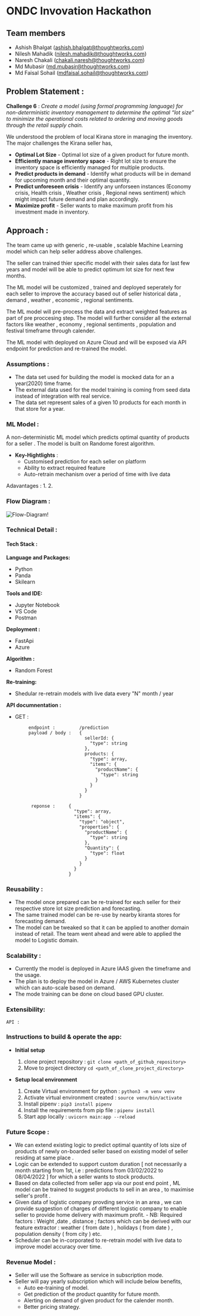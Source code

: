 # ONDC Invovation Hackathon  

## Team members

- Ashish Bhalgat (ashish.bhalgat@thoughtworks.com)
- Nilesh Mahadik (nilesh.mahadik@thoughtworks.com)
- Naresh Chakali (chakali.naresh@thoughtworks.com)
- Md Mubasir (md.mubasir@thoughtworks.com) 
- Md Faisal Sohail (mdfaisal.sohail@thoughtworks.com)



## Problem Statement :
__Challenge 6__ : *Create a model (using formal programming language) for non-deterministic inventory
    management to determine the optimal “lot size” to minimize the operational costs related to
    ordering and moving goods through the retail supply chain.*
    
We understood the problem of local Kirana store in managing the inventory. The major challenges the Kirana seller has,
    
- __Optimal Lot Size__ - Optimal lot size of a given product for future month.
- __Efficiently manage inventory space__ - Right lot size to ensure the inventory space is efficiently managed for multiple products.
- __Predict products in demand__ - Identify what products will be in demand for upcoming month and their optimal quantity.
- __Predict unforeseen crisis__ - Identify any unforseen instances (Economy crisis, Health crisis , Weather crisis , Regional news sentiment) which might impact future demand and plan accordingly.
- __Maximize profit__ - Seller wants to make maximum profit from his investment made in inventory.    

## Approach :

The team came up with generic , re-usable , scalable Machine Learning model which can help seller address above challenges.

The seller can trained thier specific model with their sales data for last few years and model will be able to predict optimum lot size for next few months. 

The ML model will be customized , trained and deployed seperately for each seller to improve the accuracy based out of seller historical data , demand , weather , economic , regional sentiments.

The ML model will pre-process the data and extract weighted features as part of pre proccesing step. The model will further consider all the external factors like weather , economy , regional sentiments , population and festival timeframe through calender. 


The ML model with deployed on Azure Cloud and will be exposed via API endpoint for prediction and re-trained the model.

### Assumptions :

- The data set used for building the model is mocked data for an a year(2020) time frame.
- The external data used for the model training is coming from seed data instead of integration with real service.
- The data set represent sales of a given 10 products for each month in that store for a year.
  

### ML Model :

A non-deterministic ML model which predicts optimal quantity of products for a seller . The model is built on Randome forest algorithm.

- __Key-Hightlights__ :
    - Customised prediction for each seller on platform 
    - Ability to extract required feature  
    - Auto-retrain mechanism  over a period of time with live data
      
      
Adavantages : 
      1. 
      2.
      
### Flow Diagram :
![Flow-Diagram!](Flow-Diagram.png)

### Technical Detail : 

#### Tech Stack :
    
  **Language and Packages:**
  - Python
  - Panda
  - Skilearn
            
  **Tools and IDE:**
  - Jupyter Notebook
  - VS Code
  - Postman
            
  **Deployment :**
  - FastApi
  - Azure 
            
  **Algorithm :**
  - Random Forest 
            

            
  **Re-training:**
  - Shedular re-retrain models with live data every "N" month / year 
            
  **API documnentation :**
  - GET : 


             endpoint :         /prediction
             payload / body :   {
                                  sellerId: {
                                    "type": string
                                  },
                                  products: {
                                    "type": array,
                                    "items": {
                                      "productName": {
                                        "type": string
                                      }
                                    }
                                  }
                                }

              reponse :     {
                              "type": array,
                              "items": {
                                "type": "object",
                                "properties": {
                                  "productName": {
                                    "type": string
                                  },
                                  "Quantity": {
                                    "type": float
                                  }
                                }
                              }
                            } 
           
    
   
### Reusability : 

- The model once prepared can be re-trained for each seller for their respective store lot size prediction and forecasting.
- The same trained model can be re-use by nearby kiranta stores for forecasting demand.  
- The model can be tweaked so that it can be applied to another domain instead of retail. The team went ahead and were able to applied the model to Logistic domain.

    
### Scalability : 
- Currently the model is deployed in Azure IAAS given the timeframe and the usage. 
- The plan is to deploy the model in Azure / AWS Kubernetes cluster which can auto-scale based on demand.
- The mode training can be done on cloud based GPU cluster.
    
### Extensibility: 
    API :
    



### Instructions to build & operate the app: 

- **Initial setup**
    1. clone project repository :
         `git clone <path_of_github_repository>`
    2. Move to project directory
        `cd <path_of_clone_project_directory>`
        
- **Setup local environment**
    1. Create Virtual environment for python :
        `python3 -m venv venv`
    2. Activate virtual environment created :
        `source venv/bin/activate`
    3. Install pipenv :
        `pip3 install pipenv`    
    4. Install the requirements from pip file :
        `pipenv install`
    5. Start app locally :
        `uvicorn main:app --reload`


    
### Future Scope : 
- We can extend existing logic to predict optimal quantity of lots size of products of newly on-boarded seller based on existing model of seller residing at same place .
- Logic can be extended to support custom duration [ not necessarily a month starting from 1st, i.e : predictions from 03/02/2022 to 08/04/2022 ] for which a seller wants to stock products.
- Based on data collected from seller app via our post end point , ML model can be trained to suggest products to sell in an area , to maximise seller's profit .
- Given data of logistic company provding service in an area , we can provide suggestion of charges of different logistic company to enable seller to provide home delivery with maximum profit. - NB: Required factors : Weight ,date , distance ; factors which can be derived with our feature extractor : weather ( from date ) , holidays ( from date ) , population density ( from city ) etc.
- Scheduler can be in-corporated to re-retrain model with live data to improve model accuracy over time.
      
   
   
### Revenue Model :    
- Seller will use the Software as service in subscription mode. 
- Seller will pay yearly subscription which will include below benefits,
    - Auto ee-training of model.
    - Get prediction of the product quantity for future month.
    - Alerting on demand of given product for the calender month.
    - Better pricing strategy.


